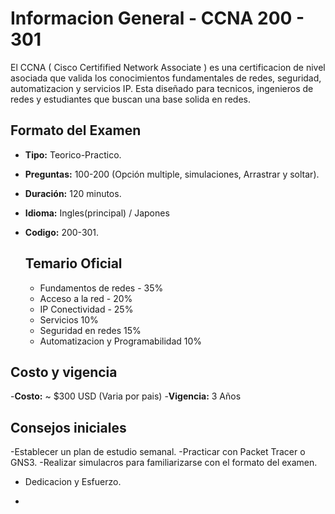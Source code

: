 # Informacion General - CCNA 200 - 301

El CCNA ( Cisco Certifified Network Associate ) es una certificacion de nivel asociada que valida los conocimientos fundamentales de redes, seguridad, automatizacion y servicios IP. Esta diseñado para tecnicos, ingenieros de redes y estudiantes que buscan una base solida en redes.

## Formato del Examen
- **Tipo:** Teorico-Practico.
- **Preguntas:** 100-200 (Opción multiple, simulaciones, Arrastrar y soltar).
- **Duración:** 120 minutos.
- **Idioma:** Ingles(principal) / Japones
- **Codigo:** 200-301.

  ## Temario Oficial
  - Fundamentos de redes - 35%
  - Acceso a la red - 20%
  - IP Conectividad - 25%
  - Servicios 10%
  - Seguridad en redes 15%
  - Automatizacion y Programabilidad 10%

 ## Costo y vigencia
 -**Costo:** ~ $300 USD (Varia por pais)
 -**Vigencia:** 3 Años

 ## Consejos iniciales
 -Establecer un plan de estudio semanal.
 -Practicar con Packet Tracer o GNS3.
 -Realizar simulacros para familiarizarse con el formato del examen.
 - Dedicacion y Esfuerzo.

 - 
